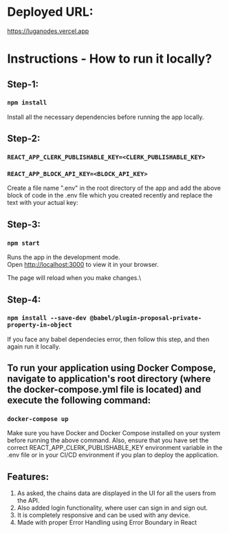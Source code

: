 # Deployed URL:
https://luganodes.vercel.app

# Instructions - How to run it locally?

## Step-1: 

### `npm install`

Install all the necessary dependencies before running the app locally.

## Step-2: 

### `REACT_APP_CLERK_PUBLISHABLE_KEY=<CLERK_PUBLISHABLE_KEY>`
### `REACT_APP_BLOCK_API_KEY=<BLOCK_API_KEY>`

Create a file name ".env" in the root directory of the app and add the above block of code in the .env file which you created recently and replace the text with your actual key:

## Step-3:

### `npm start`

Runs the app in the development mode.\
Open [http://localhost:3000](http://localhost:3000) to view it in your browser.

The page will reload when you make changes.\

## Step-4:

### `npm install --save-dev @babel/plugin-proposal-private-property-in-object`

If you face any babel dependecies error, then follow this step, and then again run it locally.

## To run your application using Docker Compose, navigate to application's root directory (where the docker-compose.yml file is located) and execute the following command:

### `docker-compose up`

Make sure you have Docker and Docker Compose installed on your system before running the above command. Also, ensure that you have set the correct REACT_APP_CLERK_PUBLISHABLE_KEY environment variable in the .env file or in your CI/CD environment if you plan to deploy the application.

## Features:

1) As asked, the chains data are displayed in the UI for all the users from the API.
2) Also added login functionality, where user can sign in and sign out.
3) It is completely responsive and can be used with any device.
4) Made with proper Error Handling using Error Boundary in React

